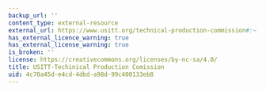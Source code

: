 ```yaml
---
backup_url: ''
content_type: external-resource
external_url: https://www.usitt.org/technical-production-commission#:~:text=USITT%20Technical%20Production%20Commission,%2C%20stage%20hands%2C%20and%20technicians.
has_external_licence_warning: true
has_external_license_warning: true
is_broken: ''
license: https://creativecommons.org/licenses/by-nc-sa/4.0/
title: USITT-Techinical Production Comission
uid: 4c70a45d-e4cd-4dbd-a98d-99c400133eb8
---
```

